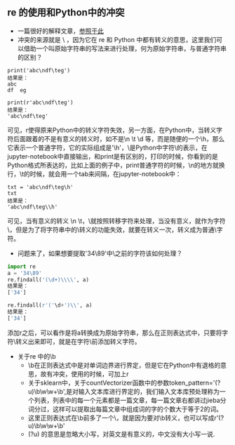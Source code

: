 ## re 的使用和Python中的冲突
- 一篇很好的解释文章，[参照于此](https://blog.csdn.net/jinixin/article/details/56705284)
- 冲突的来源就是 \ ，因为它在 re 和 Python 中都有转义的意思，这里我们可以借助一个叫原始字符串的写法来进行处理，何为原始字符串，与普通字符串的区别？
```
print('abc\ndf\teg')
结果是：
abc
df	eg

print(r'abc\ndf\teg')
结果是：
'abc\ndf\teg'
```
可见，r使得原来Python中的转义字符失效，另一方面，在Python中，当转义字符后面跟着的不是有意义的转义时，如不是\n \t \d 等，而是随便的一个\h，那么它表示一个普通字符，它的实际组成是'\\h'，\\是Python中字符\的表示，在jupyter-notebook中直接输出，和print是有区别的，打印的时候，你看到的是Python格式所表达的，比如上面的例子中，print普通字符的时候，\n的地方就换行，\t的时候，就会用一个tab来间隔，在jupyter-notebook中：
```
txt = 'abc\ndf\teg\h'
txt
结果是：
'abc\ndf\teg\\h'
```
可见，当有意义的转义 \n \t，\就按照转移字符来处理，当没有意义，就作为字符\，但是为了将字符串中的\转义的功能失效，就要在转义一次，转义成为普通\字符。

- 问题来了，如果想要提取'34\89'中\之前的字符该如何处理？
```python
import re 
a = '34\89'
re.findall('(\d+)\\\\', a)
结果是：
['34']

re.findall(r'('\d+')\\', a)
结果是：
['34']
```
添加r之后，可以看作是将a转换成为原始字符串，那么在正则表达式中，只要将字符\转义出来即可，就是在字符\前添加转义字符。
- 关于re 中的\b
  - \b在正则表达式中是对单词边界进行界定，但是它在Python中有退格的意思，故有冲突，使用的时候，可加上r
  - 关于sklearn中，关于countVectorizer函数中的参数token_pattern='(?u)\\b\\w\\w+\\b',是对输入文本库进行界定的，我们输入文本库预处理称为一个列表，列表中的每一个元素都是一篇文章，每一篇文章右都讲过jieba分词分过，这样可以提取出每篇文章中组成词的字的个数大于等于2的词。
  - 这里正则表达式在\b前多了一个\，就是因为要对\b转义，也可以写成r'(?u)\b\w\w+\b'
  - (?u) 的意思是忽略大小写，对英文是有意义的，中文没有大小写一说.
